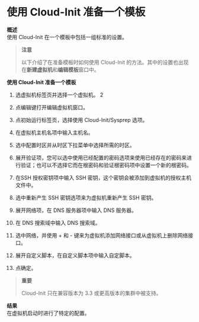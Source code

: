 # 使用 Cloud-Init 准备一个模板
**概述**<br/>
使用 Cloud-Init 在一个模板中包括一组标准的设置。

> **注意**
>
> 以下介绍了在准备模板时如何使用 Cloud-Init 的方法。其中的设置也出现在**新建虚拟机**和**编辑模板**窗口中。

**使用 Cloud-Init 准备一个模板**

1.  选虚拟机标签页并选择一个虚拟机。
2
1. 点编辑键打开编辑虚拟机窗口。

1. 点初始运行标签页，选择使用 Cloud-Init/Sysprep 选项。

1. 在虚拟机主机名项中输入主机名。

1. 选中配置时区并从时区下拉菜单中选择所需的时区。

1. 展开验证项，您可以选中使用已经配置的密码选项来使用已经存在的密码来进行验证；也可以不选择它而在根密码和验证根密码项中设置一个新的根密码。

1. 在SSH 授权密钥项中输入 SSH 密钥，这个密钥会被添加到虚拟机的授权主机文件中。

1. 选中重新产生 SSH 密钥选项来为虚拟机重新产生 SSH 密钥。

1. 展开网络项，在 DNS 服务器项中输入 DNS 服务器。

1. 在 DNS 搜索域中输入 DNS 搜索域。

1. 选中网络，并使用 + 和 - 键来为虚拟机添加网络接口或从虚拟机上删除网络接口。

1. 展开自定义脚本，在自定义脚本项中输入自定脚本。

1. 点确定。

> **重要**
>
> Cloud-Init 只在兼容版本为 3.3 或更高版本的集群中被支持。

**结果**<br/>
在虚拟机启动时进行了特定的配置。 
